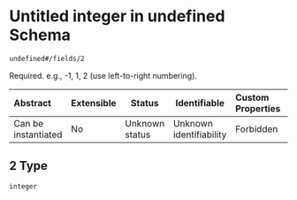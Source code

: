 # Untitled integer in undefined Schema

```txt
undefined#/fields/2
```

Required. e.g., -1, 1, 2 (use left-to-right numbering).


| Abstract            | Extensible | Status         | Identifiable            | Custom Properties | Additional Properties | Access Restrictions | Defined In                                                              |
| :------------------ | ---------- | -------------- | ----------------------- | :---------------- | --------------------- | ------------------- | ----------------------------------------------------------------------- |
| Can be instantiated | No         | Unknown status | Unknown identifiability | Forbidden         | Allowed               | none                | [lane.schema.json\*](../../out/lane.schema.json "open original schema") |

## 2 Type

`integer`
